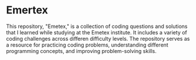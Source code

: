 # Emertex
This repository, "Emetex," is a collection of coding questions and solutions that I learned while studying at the Emetex institute. It includes a variety of coding challenges across differen difficulty levels. The repository serves as a resource for practicing coding problems, understanding different programming concepts, and improving problem-solving skills.
 

